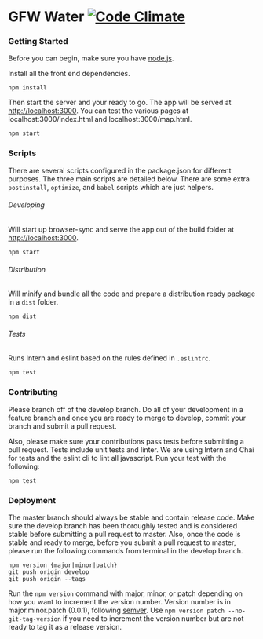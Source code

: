 # GFW Water [![Code Climate](https://codeclimate.com/github/wri/gfw-water/badges/gpa.svg)](https://codeclimate.com/github/wri/gfw-water)

### Getting Started
Before you can begin, make sure you have [node.js](https://nodejs.org/en/).

Install all the front end dependencies.

```shell
npm install
```

Then start the server and your ready to go.  The app will be served at [http://localhost:3000](http://localhost:3000). You can test the various pages at localhost:3000/index.html and localhost:3000/map.html.


```shell
npm start
```

### Scripts
There are several scripts configured in the package.json for different purposes.  The three main scripts are detailed below.  There are some extra ```postinstall```, ```optimize```, and ```babel``` scripts which are just helpers.

###### Developing
Will start up browser-sync and serve the app out of the build folder at [http://localhost:3000](http://localhost:3000).

```shell
npm start
```

###### Distribution
Will minify and bundle all the code and prepare a distribution ready package in a ```dist``` folder.

```shell
npm dist
```

###### Tests
Runs Intern and eslint based on the rules defined in ```.eslintrc```.

```shell
npm test
```

### Contributing
Please branch off of the develop branch.  Do all of your development in a feature branch and once you are ready to merge to develop, commit your branch and submit a pull request.

Also, please make sure your contributions pass tests before submitting a pull request.  Tests include unit tests and linter.  We are using Intern and Chai for tests and the eslint cli to lint all javascript.  Run your test with the following:
```shell
npm test
```

### Deployment
The master branch should always be stable and contain release code. Make sure the develop branch has been thoroughly tested and is considered stable before submitting a pull request to master.  Also, once the code is stable and ready to merge, before you submit a pull request to master, please run the following commands from terminal in the develop branch.

```shell
npm version {major|minor|patch}
git push origin develop
git push origin --tags
```

Run the ```npm version``` command with major, minor, or patch depending on how you want to increment the version number. Version number is in major.minor.patch (0.0.1), following [semver](http://semver.org/).  Use ```npm version patch --no-git-tag-version``` if you need to increment the version number but are not ready to tag it as a release version.
